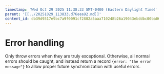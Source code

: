 ```yaml
---
timestamp: 'Wed Oct 29 2025 11:38:33 GMT-0400 (Eastern Daylight Time)'
parent: '[[../20251029_113833.d76eea92.md]]'
content_id: db39d9517e9bc7a9f0091cf2802a5aaa710248b26a19043ebddbc00ba067bc70
---
```


# Error handling

Only throw errors when they are truly exceptional. Otherwise, all normal errors should be caught, and instead return a record `{error: "the error message"}` to allow proper future synchronization with useful errors.
